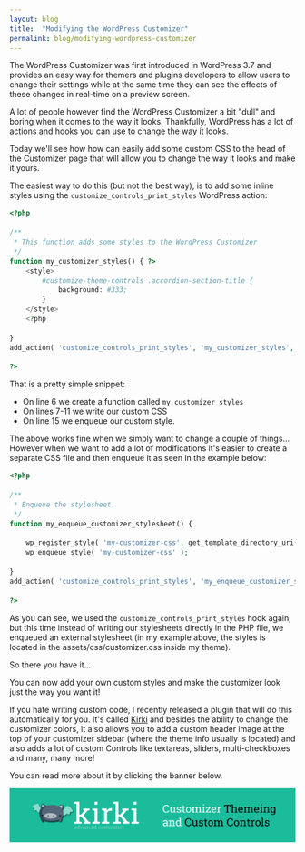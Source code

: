 ```yaml
---
layout: blog
title:  "Modifying the WordPress Customizer"
permalink: blog/modifying-wordpress-customizer
---
```


The WordPress Customizer was first introduced in WordPress 3.7 and provides an easy way for themers and plugins developers to allow users to change their settings while at the same time they can see the effects of these changes in real-time on a preview screen.

A lot of people however find the WordPress Customizer a bit "dull" and boring when it comes to the way it looks.
Thankfully, WordPress has a lot of actions and hooks you can use to change the way it looks.

Today we'll see how how can easily add some custom CSS to the head of the Customizer page that will allow you to change the way it looks and make it yours.

The easiest way to do this (but not the best way), is to add some inline styles using the `customize_controls_print_styles` WordPress action:

```php
<?php
 
/**
 * This function adds some styles to the WordPress Customizer
 */
function my_customizer_styles() { ?>
	<style>
		#customize-theme-controls .accordion-section-title {
			background: #333;
		}
	</style>
	<?php
 
}
add_action( 'customize_controls_print_styles', 'my_customizer_styles', 999 );

?>
```

That is a pretty simple snippet:

* On line 6 we create a function called `my_customizer_styles`
* On lines 7-11 we write our custom CSS
* On line 15 we enqueue our custom style.

The above works fine when we simply want to change a couple of things...
However when we want to add a lot of modifications it's easier to create a separate CSS file and then enqueue it as seen in the example below:

```php
<?php
 
/**
 * Enqueue the stylesheet.
 */
function my_enqueue_customizer_stylesheet() {
 
	wp_register_style( 'my-customizer-css', get_template_directory_uri() . 'assets/css/customizer.css', NULL, NULL, 'all' );
	wp_enqueue_style( 'my-customizer-css' );
 
}
add_action( 'customize_controls_print_styles', 'my_enqueue_customizer_stylesheet' );

?>
```
As you can see, we used the `customize_controls_print_styles` hook again, but this time instead of writing our stylesheets directly in the PHP file, we enqueued an external stylesheet (in my example above, the styles is located in the assets/css/customizer.css inside my theme).

So there you have it...

You can now add your own custom styles and make the customizer look just the way you want it!

If you hate writing custom code, I recently released a plugin that will do this automatically for you.
It's called [Kirki](http://kirki.org) and besides the ability to change the customizer colors, it also allows you to add a custom header image at the top of your customizer sidebar (where the theme info usually is located) and also adds a lot of custom Controls like textareas, sliders, multi-checkboxes and many, many more!

You can read more about it by clicking the banner below.

<a href="http://kirki.org" alt="Kirki Customizer Customizations WordPress Plugin"><img src="/img/kirki-banner.png"></a>

